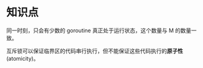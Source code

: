# 知识点

同一时刻，只会有少数的 goroutine 真正处于运行状态，这个数量与 M 的数量一致。

互斥锁可以保证临界区的代码串行执行，但不能保证这些代码执行的**原子性**(atomicity)。